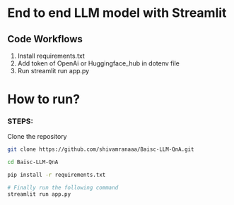 # End to end LLM model with Streamlit

## Code Workflows

1. Install requirements.txt
2. Add token of OpenAi or Huggingface_hub in dotenv file
3. Run streamlit run app.py

# How to run?

### STEPS:
Clone the repository

```bash
git clone https://github.com/shivamranaaa/Baisc-LLM-QnA.git
```

```bash
cd Baisc-LLM-QnA
```

```bash
pip install -r requirements.txt
```

```bash
# Finally run the following command
streamlit run app.py
```
